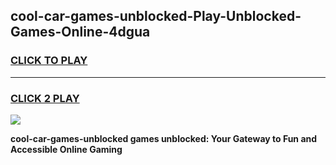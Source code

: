 
## cool-car-games-unblocked-Play-Unblocked-Games-Online-4dgua
<h3>
<a href="https://premium76.site?title=cool-car-games-unblocked&ref=25A">CLICK TO PLAY</a></h3>
<hr>

<h3>
<a href="https://premium76.site?title=cool-car-games-unblocked&ref=25A">CLICK 2 PLAY</a>
  
</h3>

<a href="https://premium76.site?title=cool-car-games-unblocked&ref=25A"><img src="https://clearcache.store/games.png"></a>


**cool-car-games-unblocked games unblocked: Your Gateway to Fun and Accessible Online Gaming**
